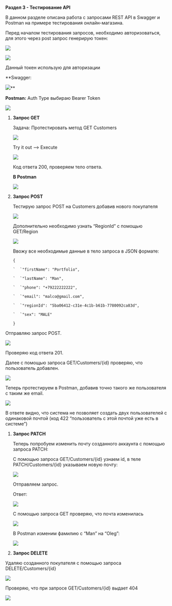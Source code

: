 ﻿**Раздел 3 - Тестирование API**

В данном разделе описана работа с запросами REST API в Swagger и Postman на примере тестирования онлайн-магазина.

Перед началом тестирования запросов, необходимо авторизоваться, для этого через post запрос генерирую токен:

![](assets/Aspose.Words.12dfdc4c-ee1c-4457-b071-31083f5085b3.001.png)

![](assets/Aspose.Words.12dfdc4c-ee1c-4457-b071-31083f5085b3.002.png)

Данный токен использую для авторизации

**Swagger:

![](assets/Aspose.Words.12dfdc4c-ee1c-4457-b071-31083f5085b3.003.png)**

**Postman:** Auth Type выбираю Bearer Token

![](assets/Aspose.Words.12dfdc4c-ee1c-4457-b071-31083f5085b3.004.png)

1) **Запрос GET**

   Задача: Протестировать метод GET Customers

   ![](assets/Aspose.Words.12dfdc4c-ee1c-4457-b071-31083f5085b3.005.png)

   Try it out —-> Execute

   ![](assets/Aspose.Words.12dfdc4c-ee1c-4457-b071-31083f5085b3.006.png)

   Код ответа 200, проверяем тело ответа.

   **В Postman**

   ![](assets/Aspose.Words.12dfdc4c-ee1c-4457-b071-31083f5085b3.007.png)

 

1) **Запрос POST**

   Тестирую запрос POST на Customers добавив нового покупателя

   ![](assets/Aspose.Words.12dfdc4c-ee1c-4457-b071-31083f5085b3.008.png)

   Дополнительно необходимо узнать “RegionId” с помощью GET/Region

   ![](assets/Aspose.Words.12dfdc4c-ee1c-4457-b071-31083f5085b3.009.png)

   Ввожу все необходимые данные в тело запроса в JSON формате: 

   ```
   {

   `  `"firstName": "Portfolio",

   `  `"lastName": "Man",

   `  `"phone": "+79222222222",

   `  `"email": "malco@gmail.com",

   `  `"regionId": "5ba06412-c31e-4c1b-b61b-7780092ca83d",

   `  `"sex": "MALE"

   }
   ```

Отправляю запрос POST.

![](assets/Aspose.Words.12dfdc4c-ee1c-4457-b071-31083f5085b3.010.png)

Проверяю код ответа 201.

Далее с помощью запроса GET/Customers/{id} проверяю, что пользователь добавлен.

![](assets/Aspose.Words.12dfdc4c-ee1c-4457-b071-31083f5085b3.011.png)

Теперь протестируем в Postman, добавив точно такого же пользователя с таким же email.

![](assets/Aspose.Words.12dfdc4c-ee1c-4457-b071-31083f5085b3.012.png)

В ответе видно, что система не позволяет создать двух пользователей с одинаковой почтой (код 422 “пользователь с этой почтой уже есть в системе”) 

1) **Запрос PATCH**

   Теперь попробуем изменить почту созданного аккаунта с помощью запроса PATCH:

   С помощью запроса GET/Customers/{id} узнаем id, в теле PATCH/Customers/{id} указываем новую почту:

   ![](assets/Aspose.Words.12dfdc4c-ee1c-4457-b071-31083f5085b3.013.png)

   Отправляем запрос.

   Ответ:

   ![](assets/Aspose.Words.12dfdc4c-ee1c-4457-b071-31083f5085b3.014.png)

   С помощью запроса GET проверяю, что почта изменилась

   ![](assets/Aspose.Words.12dfdc4c-ee1c-4457-b071-31083f5085b3.015.png)

   В Postman изменим фамилию с “Man” на “Oleg”:

   ![](assets/Aspose.Words.12dfdc4c-ee1c-4457-b071-31083f5085b3.016.png)


1) **Запрос DELETE**

Удаляю созданного покупателя с помощью запроса DELETE/Customers/{id}

![](assets/Aspose.Words.12dfdc4c-ee1c-4457-b071-31083f5085b3.017.png)

Проверяю, что при запросе GET/Customers/{id} выдает 404

![](assets/Aspose.Words.12dfdc4c-ee1c-4457-b071-31083f5085b3.018.png)


